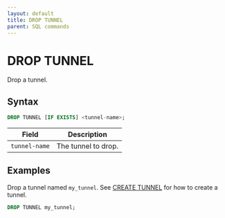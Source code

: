 ```yaml
---
layout: default
title: DROP TUNNEL
parent: SQL commands
---
```


# DROP TUNNEL

Drop a tunnel.

## Syntax

```sql
DROP TUNNEL [IF EXISTS] <tunnel-name>;
```

| Field         | Description         |
| ------------- | ------------------- |
| `tunnel-name` | The tunnel to drop. |

## Examples

Drop a tunnel named `my_tunnel`. See [CREATE TUNNEL] for how to create a
tunnel.

```sql
DROP TUNNEL my_tunnel;
```

[CREATE TUNNEL]: /docs/sql-reference/sql-commands/create-tunnel.html
